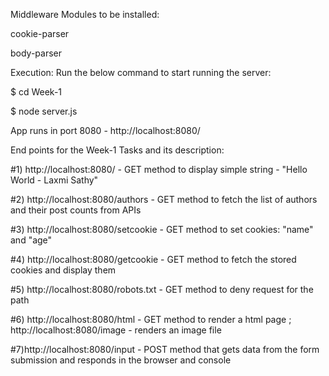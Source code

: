 Middleware Modules to be installed:

cookie-parser

body-parser


Execution:
Run the below command to start running the server:

$ cd Week-1

$ node server.js

App runs in port 8080 - http://localhost:8080/

End points for the Week-1 Tasks and its description:

#1) http://localhost:8080/ - GET method to display simple string - "Hello World - Laxmi Sathy"

#2) http://localhost:8080/authors - GET method to fetch the list of authors and their post counts from APIs

#3) http://localhost:8080/setcookie - GET method to set cookies: "name" and "age"

#4) http://localhost:8080/getcookie - GET method to fetch the stored cookies and display them

#5) http://localhost:8080/robots.txt - GET method to deny request for the path

#6) http://localhost:8080/html - GET method to render a html page ; http://localhost:8080/image - renders an image file

#7)http://localhost:8080/input - POST method that gets data from the form submission and responds in the browser and console


